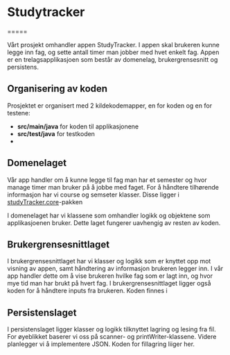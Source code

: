 # Studytracker
=====

Vårt prosjekt omhandler appen StudyTracker. I appen skal brukeren kunne legge inn fag, og sette antall timer man jobber med hvet enkelt fag.
Appen er en trelagsapplikasjoen som består av domenelag, brukergrensesnitt og persistens. 

## Organisering av koden
Prosjektet er organisert med 2 kildekodemapper, en for koden og en for testene:
- **src/main/java** for koden til applikasjonene
- **src/test/java** for testkoden
- 
## Domenelaget

Vår app handler om å kunne legge til fag man har et semester og hvor manage timer man bruker på å jobbe med faget. For å
håndtere tilhørende informasjon har vi course og semseter klasser. Disse ligger i [studyTracker.core](https://gitlab.stud.idi.ntnu.no/it1901/groups-2020/gr2066/gr2066/-/tree/NewStart/IT1901%2Fsrc%2Fmain%2Fjava%2FstudyTracker%2Fcore)-pakken

I domenelaget har vi klassene som omhandler logikk og objektene som applikasjoenen bruker. Dette laget fungerer uavhengig
av resten av koden. 

## Brukergrensesnittlaget

I brukergrensesnittlaget har vi klasser og logikk som er knyttet opp mot visning av appen,
samt håndtering av informasjon brukeren legger inn. I vår app handler dette om å vise brukeren hvilke fag som er lagt inn, og hvor mye tid man har brukt på hvert fag. 
I brukergrensesnittlaget ligger også koden for å håndtere inputs fra brukeren. Koden finnes i 


## Persistenslaget

I persistenslaget ligger klasser og logikk tilknyttet lagring og lesing fra fil. For øyeblikket baserer vi oss på scanner- og 
printWriter-klassene. Videre planlegger vi å implementere JSON. Koden for fillagring liiger her. 